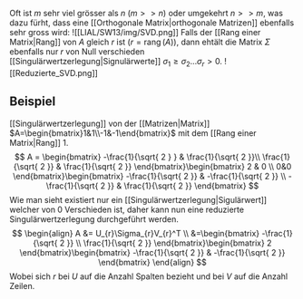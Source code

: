 Oft ist $m$ sehr viel grösser als $n$ $(m \gt\gt n)$ oder umgekehrt $n \gt\gt m$, was dazu fürht, dass eine [[Orthogonale Matrix|orthogonale Matrizen]] ebenfalls sehr gross wird: ![[LIAL/SW13/img/SVD.png]]
Falls der [[Rang einer Matrix|Rang]] von $A$ gleich $r$ ist $(r= \operatorname{rang}(A))$, dann ehtält die Matrix $\Sigma$ ebenfalls nur $r$ von Null verschieden [[Singulärwertzerlegung|Signulärwerte]] $\sigma_{1}\ge\sigma_{2}\dots\sigma_{r}\gt 0$.
![[Reduzierte_SVD.png]]

## Beispiel
[[Singulärwertzerlegung]] von der [[Matrizen|Matrix]] $A=\begin{bmatrix}1&1\\-1&-1\end{bmatrix}$ mit dem [[Rang einer Matrix|Rang]] 1.
$$
A = \begin{bmatrix}
	-\frac{1}{\sqrt{ 2 } }  & \frac{1}{\sqrt{ 2 }}\\ 
\frac{1}{\sqrt{ 2 }} & \frac{1}{\sqrt{ 2 }}
\end{bmatrix}\begin{bmatrix}
	2 & 0 \\
 0&0 
\end{bmatrix}\begin{bmatrix}
-\frac{1}{\sqrt{ 2 }} & -\frac{1}{\sqrt{ 2 }} \\
-\frac{1}{\sqrt{ 2 }} & \frac{1}{\sqrt{ 2 }}
\end{bmatrix}
$$
Wie man sieht existiert nur ein [[Singulärwertzerlegung|Sigulärwert]] welcher von 0 Verschieden ist, daher kann nun eine reduzierte Singulärwertzerlegung durchgeführt werden.
$$
\begin{align}
A &= U_{r}\Sigma_{r}V_{r}^T \\
&=\begin{bmatrix}
-\frac{1}{\sqrt{ 2 }} \\
\frac{1}{\sqrt{ 2 }}
\end{bmatrix}\begin{bmatrix}
2
\end{bmatrix}\begin{bmatrix}
-\frac{1}{\sqrt{ 2 }} & -\frac{1}{\sqrt{ 2 }}
\end{bmatrix}
\end{align}
$$
Wobei sich $r$ bei $U$ auf die Anzahl Spalten bezieht und bei $V$ auf die Anzahl Zeilen.